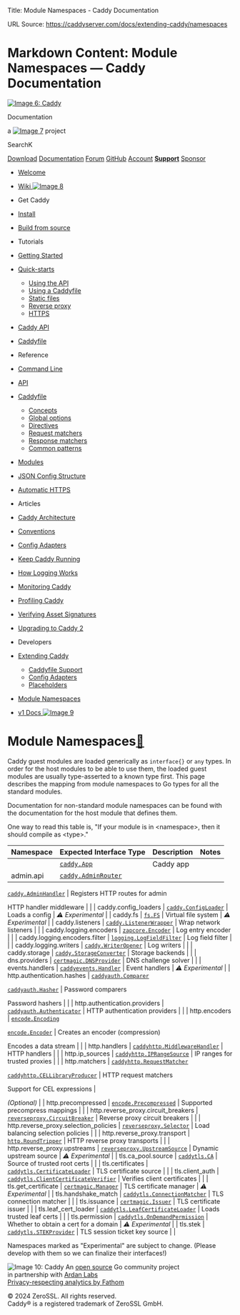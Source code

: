 Title: Module Namespaces - Caddy Documentation

URL Source: https://caddyserver.com/docs/extending-caddy/namespaces

Markdown Content:
Module Namespaces — Caddy Documentation
===============  

[![Image 6: Caddy](https://caddyserver.com/old/resources/images/caddy-logo.svg)](https://caddyserver.com/)

Documentation

a [![Image 7](https://caddyserver.com/old/resources/images/zerossl-logo.svg)](https://zerossl.com/) project

SearchK

[Download](https://caddyserver.com/download) [Documentation](https://caddyserver.com/docs/) [Forum](https://caddy.community/) [GitHub](https://github.com/caddyserver/caddy) [Account](https://caddyserver.com/account/) [**Support**](https://caddyserver.com/support) [Sponsor](https://caddyserver.com/sponsor)

*   [Welcome](https://caddyserver.com/docs/)
*   [Wiki ![Image 8](https://caddyserver.com/old/resources/images/external-link.svg)](https://caddy.community/c/wiki/13) 
*   Get Caddy
*   [Install](https://caddyserver.com/docs/install)
*   [Build from source](https://caddyserver.com/docs/build)
*   Tutorials
*   [Getting Started](https://caddyserver.com/docs/getting-started)
*   [Quick-starts](https://caddyserver.com/docs/quick-starts)
    *   [Using the API](https://caddyserver.com/docs/quick-starts/api)
    *   [Using a Caddyfile](https://caddyserver.com/docs/quick-starts/caddyfile)
    *   [Static files](https://caddyserver.com/docs/quick-starts/static-files)
    *   [Reverse proxy](https://caddyserver.com/docs/quick-starts/reverse-proxy)
    *   [HTTPS](https://caddyserver.com/docs/quick-starts/https)
*   [Caddy API](https://caddyserver.com/docs/api-tutorial)
*   [Caddyfile](https://caddyserver.com/docs/caddyfile-tutorial)
*   Reference
*   [Command Line](https://caddyserver.com/docs/command-line)
*   [API](https://caddyserver.com/docs/api)
*   [Caddyfile](https://caddyserver.com/docs/caddyfile)
    *   [Concepts](https://caddyserver.com/docs/caddyfile/concepts)
    *   [Global options](https://caddyserver.com/docs/caddyfile/options)
    *   [Directives](https://caddyserver.com/docs/caddyfile/directives)
    *   [Request matchers](https://caddyserver.com/docs/caddyfile/matchers)
    *   [Response matchers](https://caddyserver.com/docs/caddyfile/response-matchers)
    *   [Common patterns](https://caddyserver.com/docs/caddyfile/patterns)
*   [Modules](https://caddyserver.com/docs/modules/)
*   [JSON Config Structure](https://caddyserver.com/docs/json/)
*   [Automatic HTTPS](https://caddyserver.com/docs/automatic-https)
*   Articles
*   [Caddy Architecture](https://caddyserver.com/docs/architecture)
*   [Conventions](https://caddyserver.com/docs/conventions)
*   [Config Adapters](https://caddyserver.com/docs/config-adapters)
*   [Keep Caddy Running](https://caddyserver.com/docs/running)
*   [How Logging Works](https://caddyserver.com/docs/logging)
*   [Monitoring Caddy](https://caddyserver.com/docs/metrics)
*   [Profiling Caddy](https://caddyserver.com/docs/profiling)
*   [Verifying Asset Signatures](https://caddyserver.com/docs/signature-verification)
*   [Upgrading to Caddy 2](https://caddyserver.com/docs/v2-upgrade)
*   Developers
*   [Extending Caddy](https://caddyserver.com/docs/extending-caddy)
    *   [Caddyfile Support](https://caddyserver.com/docs/extending-caddy/caddyfile)
    *   [Config Adapters](https://caddyserver.com/docs/extending-caddy/config-adapters)
    *   [Placeholders](https://caddyserver.com/docs/extending-caddy/placeholders)
*   [Module Namespaces](https://caddyserver.com/docs/extending-caddy/namespaces)
  
*   [v1 Docs ![Image 9](https://caddyserver.com/old/resources/images/external-link.svg)](https://caddyserver.com/caddy-v1-docs-archive.tar.gz) 

Module Namespaces[🔗](https://caddyserver.com/docs/extending-caddy/namespaces#module-namespaces "Direct link")
==============================================================================================================

Caddy guest modules are loaded generically as `interface{}` or `any` types. In order for the host modules to be able to use them, the loaded guest modules are usually type-asserted to a known type first. This page describes the mapping from module namespaces to Go types for all the standard modules.

Documentation for non-standard module namespaces can be found with the documentation for the host module that defines them.

One way to read this table is, "If your module is in <namespace\>, then it should compile as <type\>."

| Namespace | Expected Interface Type | Description | Notes |
| --- | --- | --- | --- |
|  | [`caddy.App`](https://pkg.go.dev/github.com/caddyserver/caddy/v2#App) | Caddy app |  |
| admin.api | [`caddy.AdminRouter`](https://pkg.go.dev/github.com/caddyserver/caddy/v2#AdminRouter)  
  
[`caddy.AdminHandler`](https://pkg.go.dev/github.com/caddyserver/caddy/v2#AdminHandler) | Registers HTTP routes for admin  
  
HTTP handler middleware |  |
| caddy.config\_loaders | [`caddy.ConfigLoader`](https://pkg.go.dev/github.com/caddyserver/caddy/v2#ConfigLoader) | Loads a config | _⚠️ Experimental_ |
| caddy.fs | [`fs.FS`](https://pkg.go.dev/io/fs#FS) | Virtual file system | _⚠️ Experimental_ |
| caddy.listeners | [`caddy.ListenerWrapper`](https://pkg.go.dev/github.com/caddyserver/caddy/v2#ListenerWrapper) | Wrap network listeners |  |
| caddy.logging.encoders | [`zapcore.Encoder`](https://pkg.go.dev/go.uber.org/zap/zapcore#Encoder) | Log entry encoder |  |
| caddy.logging.encoders.filter | [`logging.LogFieldFilter`](https://pkg.go.dev/github.com/caddyserver/caddy/v2/modules/logging#LogFieldFilter) | Log field filter |  |
| caddy.logging.writers | [`caddy.WriterOpener`](https://pkg.go.dev/github.com/caddyserver/caddy/v2#WriterOpener) | Log writers |  |
| caddy.storage | [`caddy.StorageConverter`](https://pkg.go.dev/github.com/caddyserver/caddy/v2#StorageConverter) | Storage backends |  |
| dns.providers | [`certmagic.DNSProvider`](https://pkg.go.dev/github.com/caddyserver/certmagic#DNSProvider) | DNS challenge solver |  |
| events.handlers | [`caddyevents.Handler`](https://pkg.go.dev/github.com/caddyserver/caddy/v2/modules/caddyevents#Handler) | Event handlers | _⚠️ Experimental_ |
| http.authentication.hashes | [`caddyauth.Comparer`](https://pkg.go.dev/github.com/caddyserver/caddy/v2/modules/caddyhttp/caddyauth#Comparer)  
  
[`caddyauth.Hasher`](https://pkg.go.dev/github.com/caddyserver/caddy/v2/modules/caddyhttp/caddyauth#Hasher) | Password comparers  
  
Password hashers |  |
| http.authentication.providers | [`caddyauth.Authenticator`](https://pkg.go.dev/github.com/caddyserver/caddy/v2/modules/caddyhttp/caddyauth#Authenticator) | HTTP authentication providers |  |
| http.encoders | [`encode.Encoding`](https://pkg.go.dev/github.com/caddyserver/caddy/v2/modules/caddyhttp/encode#Encoding)  
  
[`encode.Encoder`](https://pkg.go.dev/github.com/caddyserver/caddy/v2/modules/caddyhttp/encode#Encoder) | Creates an encoder (compression)  
  
Encodes a data stream |  |
| http.handlers | [`caddyhttp.MiddlewareHandler`](https://pkg.go.dev/github.com/caddyserver/caddy/v2/modules/caddyhttp#MiddlewareHandler) | HTTP handlers |  |
| http.ip\_sources | [`caddyhttp.IPRangeSource`](https://pkg.go.dev/github.com/caddyserver/caddy/v2/modules/caddyhttp#IPRangeSource) | IP ranges for trusted proxies |  |
| http.matchers | [`caddyhttp.RequestMatcher`](https://pkg.go.dev/github.com/caddyserver/caddy/v2/modules/caddyhttp#RequestMatcher)  
  
[`caddyhttp.CELLibraryProducer`](https://pkg.go.dev/github.com/caddyserver/caddy/v2/modules/caddyhttp#CELLibraryProducer) | HTTP request matchers  
  
Support for CEL expressions |   
  
_(Optional)_ |
| http.precompressed | [`encode.Precompressed`](https://pkg.go.dev/github.com/caddyserver/caddy/v2/modules/caddyhttp/encode#Precompressed) | Supported precompress mappings |  |
| http.reverse\_proxy.circuit\_breakers | [`reverseproxy.CircuitBreaker`](https://pkg.go.dev/github.com/caddyserver/caddy/v2/modules/caddyhttp/reverseproxy#CircuitBreaker) | Reverse proxy circuit breakers |  |
| http.reverse\_proxy.selection\_policies | [`reverseproxy.Selector`](https://pkg.go.dev/github.com/caddyserver/caddy/v2/modules/caddyhttp/reverseproxy#Selector) | Load balancing selection policies |  |
| http.reverse\_proxy.transport | [`http.RoundTripper`](https://pkg.go.dev/net/http#RoundTripper) | HTTP reverse proxy transports |  |
| http.reverse\_proxy.upstreams | [`reverseproxy.UpstreamSource`](https://pkg.go.dev/github.com/caddyserver/caddy/v2/modules/caddyhttp/reverseproxy#UpstreamSource) | Dynamic upstream source | _⚠️ Experimental_ |
| tls.ca\_pool.source | [`caddytls.CA`](https://pkg.go.dev/github.com/caddyserver/caddy/v2/modules/caddytls#CA) | Source of trusted root certs |  |
| tls.certificates | [`caddytls.CertificateLoader`](https://pkg.go.dev/github.com/caddyserver/caddy/v2/modules/caddytls#CertificateLoader) | TLS certificate source |  |
| tls.client\_auth | [`caddytls.ClientCertificateVerifier`](https://pkg.go.dev/github.com/caddyserver/caddy/v2/modules/caddytls#ClientCertificateVerifier) | Verifies client certificates |  |
| tls.get\_certificate | [`certmagic.Manager`](https://pkg.go.dev/github.com/caddyserver/certmagic#Manager) | TLS certificate manager | _⚠️ Experimental_ |
| tls.handshake\_match | [`caddytls.ConnectionMatcher`](https://pkg.go.dev/github.com/caddyserver/caddy/v2/modules/caddytls#ConnectionMatcher) | TLS connection matcher |  |
| tls.issuance | [`certmagic.Issuer`](https://pkg.go.dev/github.com/caddyserver/certmagic#Issuer) | TLS certificate issuer |  |
| tls.leaf\_cert\_loader | [`caddytls.LeafCertificateLoader`](https://pkg.go.dev/github.com/caddyserver/caddy/v2/modules/caddytls#LeafCertificateLoader) | Loads trusted leaf certs |  |
| tls.permission | [`caddytls.OnDemandPermission`](https://pkg.go.dev/github.com/caddyserver/caddy/v2/modules/caddytls#OnDemandPermission) | Whether to obtain a cert for a domain | _⚠️ Experimental_ |
| tls.stek | [`caddytls.STEKProvider`](https://pkg.go.dev/github.com/caddyserver/caddy/v2/modules/caddytls#STEKProvider) | TLS session ticket key source |  |

Namespaces marked as "Experimental" are subject to change. (Please develop with them so we can finalize their interfaces!)

![Image 10: Caddy](https://caddyserver.com/old/resources/images/caddy-logo.svg) An [open source](https://github.com/caddyserver/caddy) Go community project  
in partnership with [Ardan Labs](https://www.ardanlabs.com/)  
[Privacy-respecting analytics by Fathom](https://usefathom.com/ref/AUKNWU)

© 2024 ZeroSSL. All rights reserved.  
Caddy® is a registered trademark of ZeroSSL GmbH.
